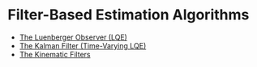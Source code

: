 # Filter-Based Estimation Algorithms

- [The Luenberger Observer (LQE)](./The_Luenberger_Observer_(LQE).md)
- [The Kalman Filter (Time-Varying LQE)](./The_Kalman_Filter_(Time-Varying_LQE).md)
- [The Kinematic Filters](./The_Kinematic_Filters.md)
